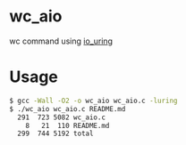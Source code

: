 # wc_aio
wc command using [io_uring](https://github.com/axboe/liburing)

# Usage

```bash
$ gcc -Wall -O2 -o wc_aio wc_aio.c -luring
$ ./wc_aio wc_aio.c README.md
  291  723 5082 wc_aio.c
    8   21  110 README.md
  299  744 5192 total
```